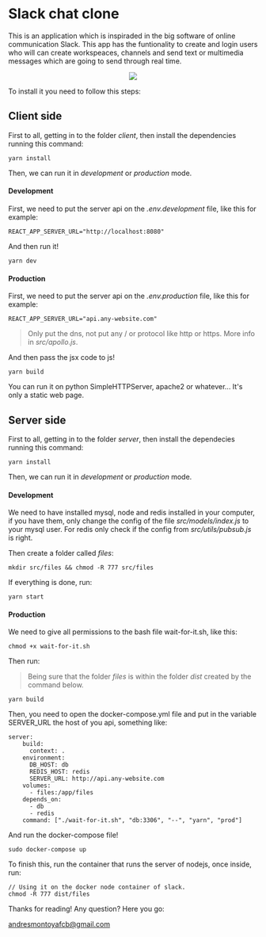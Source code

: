 # Slack chat clone

This is an application which is inspiraded in the big software of online communication Slack. This app has the funtionality to create and login users who will can create workspeaces, channels and send text or multimedia messages which are going to send through real time.

<p align="center">
  <img src="http://i.imgur.com/CaT2ODt.gif">
</p>

To install it you need to follow this steps:

## Client side

First to all, getting in to the folder *client*, then install the dependencies running this command:

```
yarn install
```

Then, we can run it in *development* or *production* mode.

#### Development

First, we need to put the server api on the *.env.development* file, like this for example:

```
REACT_APP_SERVER_URL="http://localhost:8080"
```

And then run it!

```
yarn dev
```

#### Production

First, we need to put the server api on the *.env.production* file, like this for example:

```
REACT_APP_SERVER_URL="api.any-website.com"
```

> Only put the dns, not put any / or protocol like http or https. More info in *src/apollo.js*.

And then pass the jsx code to js!

```
yarn build
```

You can run it on python SimpleHTTPServer, apache2 or whatever... It's only a static web page.

## Server side

First to all, getting in to the folder *server*, then install the dependecies running this command:

```
yarn install
```

Then, we can run it in *development* or *production* mode.

#### Development

We need to have installed mysql, node and redis installed in your computer, if you have them, only change the config of the file *src/models/index.js* to your mysql user. For redis only check if the config from *src/utils/pubsub.js* is right.

Then create a folder called *files*:

```
mkdir src/files && chmod -R 777 src/files
```

If everything is done, run:

```
yarn start
```

#### Production

We need to give all permissions to the bash file wait-for-it.sh, like this:

```
chmod +x wait-for-it.sh
```
Then run:

> Being sure that the folder *files* is within the folder *dist* created by the command below.

```
yarn build
```

Then, you need to open the docker-compose.yml file and put in the variable SERVER_URL the host of you api, something like:

```
server:
    build:
      context: .
    environment:
      DB_HOST: db
      REDIS_HOST: redis
      SERVER_URL: http://api.any-website.com
    volumes:
      - files:/app/files
    depends_on:
      - db
      - redis
    command: ["./wait-for-it.sh", "db:3306", "--", "yarn", "prod"]
```

And run the docker-compose file!

```
sudo docker-compose up
```

To finish this, run the container that runs the server of nodejs, once inside, run:

```
// Using it on the docker node container of slack.
chmod -R 777 dist/files
```

Thanks for reading! Any question? Here you go:

andresmontoyafcb@gmail.com
